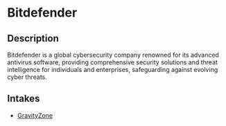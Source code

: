 # Bitdefender

## Description

Bitdefender is a global cybersecurity company renowned for its advanced antivirus software, providing comprehensive security solutions and threat intelligence for individuals and enterprises, safeguarding against evolving cyber threats.

## Intakes

- [GravityZone](./gravityzone/CHANGELOG.md)
